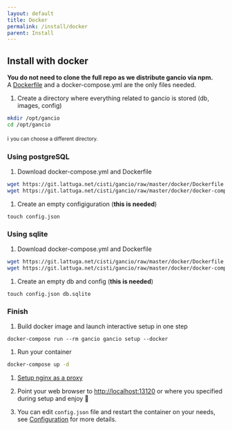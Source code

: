 ```yaml
---
layout: default
title: Docker
permalink: /install/docker
parent: Install
---
```


## Install with docker
**You do not need to clone the full repo as we distribute gancio via npm.**  
A [Dockerfile](https://git.lattuga.net/cisti/gancio/raw/docker/docker/Dockerfile) and a docker-compose.yml are the only files needed.

1. Create a directory where everything related to gancio is stored (db, images, config)
```bash
mkdir /opt/gancio
cd /opt/gancio
```
:information_source: <small>you can choose a different directory.</small>

### Using postgreSQL
1. Download docker-compose.yml and Dockerfile
```bash
wget https://git.lattuga.net/cisti/gancio/raw/master/docker/Dockerfile
wget https://git.lattuga.net/cisti/gancio/raw/master/docker/docker-compose.postgresql.yml -O docker.compose.yml
```

1. Create an empty configiguration (**this is needed**)
```
touch config.json
```

### Using sqlite
1. Download docker-compose.yml and Dockerfile
```bash
wget https://git.lattuga.net/cisti/gancio/raw/master/docker/Dockerfile
wget https://git.lattuga.net/cisti/gancio/raw/master/docker/docker-compose.sqlite.yml -O docker-compose.yml
```

1. Create an empty db and config (**this is needed**)
```
touch config.json db.sqlite
```

### Finish

1. Build docker image and launch interactive setup in one step
```
docker-compose run --rm gancio gancio setup --docker
```

1. Run your container
```bash
docker-compose up -d
```

1. [Setup nginx as a proxy](/install/nginx)

1. Point your web browser to [http://localhost:13120](http://localhost:13120) or where you specified during setup and enjoy :tada:

1. You can edit `config.json` file and restart the container on your needs, see [Configuration](/config) for more details.